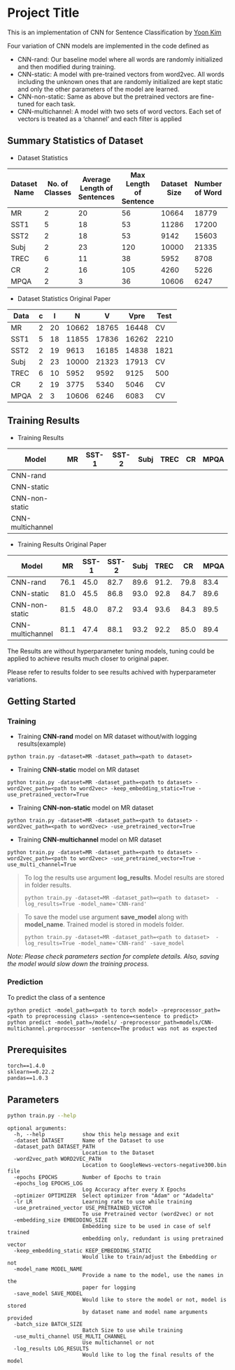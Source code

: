 # Project Title

This is an implementation of CNN for Sentence Classification by [Yoon Kim](https://www.aclweb.org/anthology/D14-1181.pdf)

Four variation of CNN models are implemented in the code defined as

* CNN-rand: Our baseline model where all
words are randomly initialized and then modified during training.
* CNN-static: A model with pre-trained
vectors from word2vec. All words including the unknown ones that are randomly initialized are kept static and only
the other parameters of the model are learned.
* CNN-non-static: Same as above but the pretrained vectors are fine-tuned for each task.
* CNN-multichannel: A model with two sets
of word vectors. Each set of vectors is treated
as a ‘channel’ and each filter is applied

## Summary Statistics of Dataset

* Dataset Statistics

|   Dataset Name | No. of Classes | Average Length of Sentences |    Max Length of Sentence  |   Dataset Size   |  Number of Word | Number of Words in Word2Vec	| Test Data Size |
|--------|---|----|-------|-------|-------|-------|------|
|   MR   | 2 | 20 |  56   | 10664 | 18779 | 16417 |  CV  |
|  SST1  | 5 | 18 |  53   | 11286 | 17200 | 15748 | 2125 |
|  SST2  | 2 | 18 |  53   | 9142  | 15603 | 14338 | 1749 |
|  Subj  | 2 | 23 |  120  | 10000 | 21335 | 17987 |  CV  |
|  TREC  | 6 | 11 |  38   | 5952  | 8708  | 7475  | 500  |
|   CR   | 2 | 16 |  105  | 4260  | 5226  | 4755  |  CV  |
|  MPQA  | 2 |  3 |  36   | 10606 | 6247  | 6084  |  CV  |

* Dataset Statistics Original Paper

|   Data | c | l  |    N  |   V   |  Vpre | Test |
|--------|---|----|-------|-------|-------|------|
|   MR   | 2 | 20 | 10662 | 18765 | 16448 |  CV  |
|  SST1  | 5 | 18 | 11855 | 17836 | 16262 | 2210 |
|  SST2  | 2 | 19 | 9613  | 16185 | 14838 | 1821 |
|  Subj  | 2 | 23 | 10000 | 21323 | 17913 |  CV  |
|  TREC  | 6 | 10 | 5952  | 9592  | 9125  | 500  |
|   CR   | 2 | 19 | 3775  | 5340  | 5046  |  CV  |
|  MPQA  | 2 |  3 | 10606 | 6246  | 6083  |  CV  |

## Training Results

* Training Results

|    **Model**    |  MR  |  SST-1  |  SST-2  |  Subj  |  TREC  |  CR  |  MPQA  |
|-----------------|------|---------|---------|--------|--------|------|--------|
| CNN-rand        |      |         |         |        |        |      |        |
| CNN-static      |      |         |         |        |        |      |        |
| CNN-non-static  |      |         |         |        |        |      |        |
| CNN-multichannel|      |         |         |        |        |      |        |

* Training Results Original Paper

|    **Model**    |  MR  |  SST-1  |  SST-2  |  Subj  |  TREC  |  CR  |  MPQA  |
|-----------------|------|---------|---------|--------|--------|------|--------|
| CNN-rand        | 76.1 |  45.0   |  82.7   |  89.6  |  91.2. | 79.8 |  83.4  |
| CNN-static      | 81.0 |  45.5   |  86.8   |  93.0  |  92.8  | 84.7 |  89.6  |
| CNN-non-static  | 81.5 |  48.0   |  87.2   |  93.4  |  93.6  | 84.3 |  89.5  |
| CNN-multichannel| 81.1 |  47.4   |  88.1   |  93.2  |  92.2  | 85.0 |  89.4  |

The Results are without hyperparameter tuning models, tuning could be applied to achieve results much closer to original paper.

Please refer to results folder to see results achived with hyperparameter variations.

## Getting Started

### Training

* Training **CNN-rand** model on MR dataset without/with logging results(example)
```
python train.py -dataset=MR -dataset_path=<path to dataset>
```

* Training **CNN-static** model on MR dataset
```
python train.py -dataset=MR -dataset_path=<path to dataset> -word2vec_path=<path to word2vec> -keep_embedding_static=True -use_pretrained_vector=True
```

* Training **CNN-non-static** model on MR dataset
```
python train.py -dataset=MR -dataset_path=<path to dataset> -word2vec_path=<path to word2vec> -use_pretrained_vector=True
```

* Training **CNN-multichannel** model on MR dataset
```
python train.py -dataset=MR -dataset_path=<path to dataset> -word2vec_path=<path to word2vec> -use_pretrained_vector=True -use_multi_channel=True
```

> To log the results use argument **log_results**. Model results are stored in folder results.
>```
>python train.py -dataset=MR -dataset_path=<path to dataset>  -log_results=True -model_name='CNN-rand'
>```

> To save the model use argument **save_model** along with **model_name**. Trained model is stored in models folder.
>```
>python train.py -dataset=MR -dataset_path=<path to dataset>  -log_results=True -model_name='CNN-rand' -save_model
>```

*Note: Please check parameters section for complete details.*
*Also, saving the model would slow down the training process.*

### Prediction
To predict the class of a sentence

```
python predict -model_path=<path to torch model> -preprocessor_path=<path to preprocessing class> -sentence=<sentence to predict>
python predict -model_path=/models/ -preprocessor_path=models/CNN-multichannel.preprocessor -sentence=The product was not as expected
```

## Prerequisites

```
torch==1.4.0
sklearn==0.22.2
pandas==1.0.3
```

## Parameters

```bash
python train.py --help
```

```
optional arguments:
  -h, --help            show this help message and exit
  -dataset DATASET      Name of the Dataset to use
  -dataset_path DATASET_PATH
                        Location to the Dataset
  -word2vec_path WORD2VEC_PATH
                        Location to GoogleNews-vectors-negative300.bin file
  -epochs EPOCHS        Number of Epochs to train
  -epochs_log EPOCHS_LOG
                        Log Accuracy after every X Epochs
  -optimizer OPTIMIZER  Select optimizer from "Adam" or "Adadelta"
  -lr LR                Learning rate to use while training
  -use_pretrained_vector USE_PRETRAINED_VECTOR
                        To use Pretrained vector (word2vec) or not
  -embedding_size EMBEDDING_SIZE
                        Embedding size to be used in case of self trained
                        embedding only, redundant is using pretrained vector
  -keep_embedding_static KEEP_EMBEDDING_STATIC
                        Would like to train/adjust the Embedding or not
  -model_name MODEL_NAME
                        Provide a name to the model, use the names in the
                        paper for logging
  -save_model SAVE_MODEL
                        Would like to store the model or not, model is stored
                        by dataset name and model name arguments provided
  -batch_size BATCH_SIZE
                        Batch Size to use while training
  -use_multi_channel USE_MULTI_CHANNEL
                        Use multichannel or not
  -log_results LOG_RESULTS
                        Would like to log the final results of the model
```
